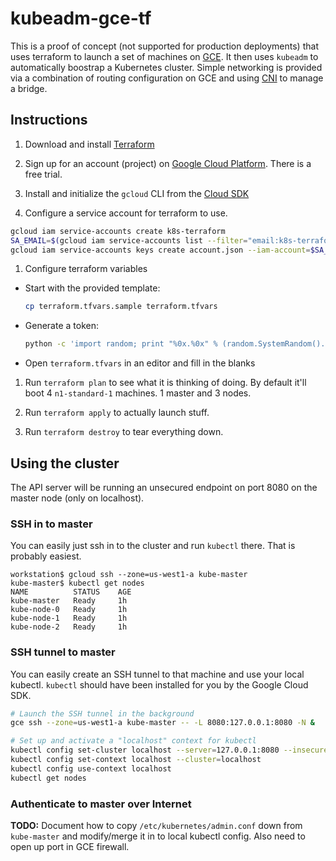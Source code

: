 # kubeadm-gce-tf

This is a proof of concept (not supported for production deployments) that uses terraform to launch a set of machines on [GCE](https://cloud.google.com/compute/).  It then uses `kubeadm` to automatically boostrap a Kubernetes cluster.  Simple networking is provided via a combination of routing configuration on GCE and using [CNI](https://github.com/containernetworking/cni) to manage a bridge.

## Instructions

1. Download and install [Terraform](https://www.terraform.io/intro/getting-started/install.html)

1. Sign up for an account (project) on [Google Cloud Platform](https://cloud.google.com/free-trial/).  There is a free trial.

1. Install and initialize the `gcloud` CLI from the [Cloud SDK](https://cloud.google.com/sdk/)

1. Configure a service account for terraform to use.

  ```bash
  gcloud iam service-accounts create k8s-terraform  
  SA_EMAIL=$(gcloud iam service-accounts list --filter="email:k8s-terraform@*" --format='value(email)')
  gcloud iam service-accounts keys create account.json --iam-account=$SA_EMAIL
  ```

1. Configure terraform variables
  * Start with the provided template:

    ```bash
    cp terraform.tfvars.sample terraform.tfvars
    ```
  * Generate a token:

    ```bash
    python -c 'import random; print "%0x.%0x" % (random.SystemRandom().getrandbits(3*8), random.SystemRandom().getrandbits(8*8))'
    ```
  * Open `terraform.tfvars` in an editor and fill in the blanks

1. Run `terraform plan` to see what it is thinking of doing. By default it'll boot 4 `n1-standard-1` machines.  1 master and 3 nodes.

1. Run `terraform apply` to actually launch stuff.

1. Run `terraform destroy` to tear everything down.

## Using the cluster

The API server will be running an unsecured endpoint on port 8080 on the master node (only on localhost).

### SSH in to master

You can easily just ssh in to the cluster and run `kubectl` there.  That is probably easiest.

```
workstation$ gcloud ssh --zone=us-west1-a kube-master
kube-master$ kubectl get nodes
NAME          STATUS    AGE
kube-master   Ready     1h
kube-node-0   Ready     1h
kube-node-1   Ready     1h
kube-node-2   Ready     1h
```

### SSH tunnel to master

You can easily create an SSH tunnel to that machine and use your local kubectl.  `kubectl` should have been installed for you by the Google Cloud SDK.

```bash
# Launch the SSH tunnel in the background
gce ssh --zone=us-west1-a kube-master -- -L 8080:127.0.0.1:8080 -N &

# Set up and activate a "localhost" context for kubectl
kubectl config set-cluster localhost --server=127.0.0.1:8080 --insecure-skip-tls-verify
kubectl config set-context localhost --cluster=localhost
kubectl config use-context localhost
kubectl get nodes
```

### Authenticate to master over Internet

**TODO:** Document how to copy `/etc/kubernetes/admin.conf` down from `kube-master` and modify/merge it in to local kubectl config.  Also need to open up port in GCE firewall.
